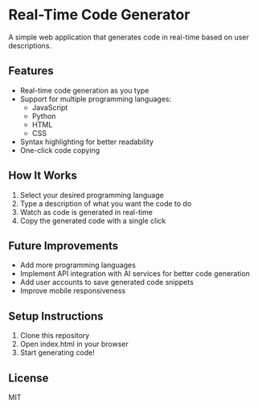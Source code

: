 # Real-Time Code Generator

A simple web application that generates code in real-time based on user descriptions.

## Features

- Real-time code generation as you type
- Support for multiple programming languages:
  - JavaScript
  - Python
  - HTML
  - CSS
- Syntax highlighting for better readability
- One-click code copying

## How It Works

1. Select your desired programming language
2. Type a description of what you want the code to do
3. Watch as code is generated in real-time
4. Copy the generated code with a single click

## Future Improvements

- Add more programming languages
- Implement API integration with AI services for better code generation
- Add user accounts to save generated code snippets
- Improve mobile responsiveness

## Setup Instructions

1. Clone this repository
2. Open index.html in your browser
3. Start generating code!

## License

MIT
